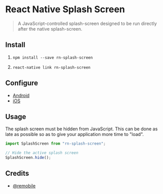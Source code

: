 # React Native Splash Screen
> A JavaScript-controlled splash-screen designed to be run directly after the native splash-screen.

## Install

1. `npm install --save rn-splash-screen`

2. `react-native link rn-splash-screen`

## Configure

 - [Android](./docs/android.md)
 - [iOS](./docs/ios.md)

## Usage

The splash screen must be hidden from JavaScript. This can be done
as late as possible so as to give your application more time to "load".

```js
import SplashScreen from "rn-splash-screen";

// Hide the active splash screen
SplashScreen.hide();
```

## Credits
 - [@remobile](https://github.com/remobile)
